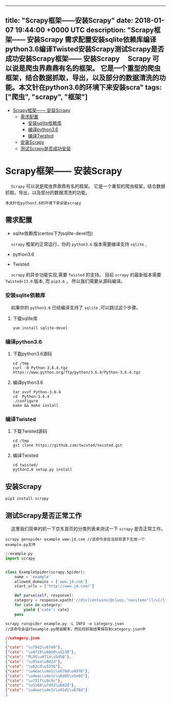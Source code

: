 
---
title: "Scrapy框架——安装Scrapy"
date: 2018-01-07 19:44:00 +0000 UTC
description: "Scrapy框架—— 安装Scrapy 需求配置安装sqlite依赖库编译python3.6编译Twisted安装Scrapy测试Scrapy是否成功安装Scrapy框架—— 安装Scrapy   Scrapy 可以说是爬虫界鼎鼎有名的框架。 它是一个重型的爬虫框架，结合数据抓取，导出，以及部分的数据清洗的功能。本文针在python3.6的环境下来安装scra"
tags: ["爬虫", "scrapy", "框架"]
---
- [Scrapy框架—— 安装Scrapy](#org88ed2e6)
  - [需求配置](#orge4da8aa)
    - [安装sqlite依赖库](#org1cb4355)
    - [编译python3.6](#org7a7d15b)
    - [编译Twisted](#orgc043478)
  - [安装Scrapy](#org8d9c314)
  - [测试Scrapy是否成功安装](#org845b7e6)


<a id="org88ed2e6"></a>

# Scrapy框架—— 安装Scrapy

&ensp;&ensp; `Scrapy` 可以说是爬虫界鼎鼎有名的框架。 它是一个重型的爬虫框架，结合数据抓取，导出，以及部分的数据清洗的功能。

```shell
本文针在python3.6的环境下来安装scrapy
```


<a id="orge4da8aa"></a>

## 需求配置

-   sqlite依赖库(centos下为sqlite-devel包)

&ensp;&ensp; `scrapy` 框架的正常运行，你的 `python3.6` 版本需要编译支持 `sqlite` ,

-   python3.6

-   Twisted

&ensp;&ensp; `scrapy` 的异步功能实现,需要 `Twisted` 的支持。 目前 `scrapy` 的最新版本需要 `Twisted>13.0` 版本, 而 `pip3.6` ， 所以我们需要从源码编译。


<a id="org1cb4355"></a>

### 安装sqlite依赖库

&ensp;&ensp; 如果你的 `python3.6` 已经编译支持了 `sqlite` ,可以跳过这个步骤。

1.  下载sqlite库

    ```shell
    yum install sqlite-devel
    ```


<a id="org7a7d15b"></a>

### 编译python3.6

1.  下载python3.6源码

    ```shell
    cd /tmp
    curl -O Python-3.6.4.tgz  https://www.python.org/ftp/python/3.6.4/Python-3.6.4.tgz
    ```

2.  编译python3.6

    ```shell
    tar xvvf Python-3.6.4
    cd  Python-3.6.4
    ./configure
    make && make install
    ```


<a id="orgc043478"></a>

### 编译Twisted

1.  下载Twisted源码

    ```shell
    cd /tmp
    git clone https://github.com/twisted/twisted.git
    ```

2.  编译Twisted

    ```shell
    cd twisted/
    python3.6 setup.py install
    ```


<a id="org8d9c314"></a>

## 安装Scrapy

```shell
pip3 install scrapy
```


<a id="org845b7e6"></a>

## 测试Scrapy是否正常工作

&ensp;&ensp; 这里我们简单的抓一下京东首页的分类列表来测试一下 `scrapy` 是否正常工作。

```shell
scrapy genspider example www.jd.com //该命令会在当前目录下生成一个example.py文件
```

```python
//example.py
import scrapy


class ExampleSpider(scrapy.Spider):
    name = 'example'
    allowed_domains = ['www.jd.com']
    start_urls = ['http://www.jd.com/']

    def parse(self, response):
	category = response.xpath('//div[contains(@class,"navitems")]/ul/li/a/text()').extract();
	for cate in category:
	    yield {'cate': cate}
	pass
```

```shell
scrapy runspider example.py -L INFO -o category.json 
//该命令会运行example.py爬虫脚本，然后将抓取结果保存到category.json中
```

```json
//category.json
[
{"cate": "\u79d2\u6740"},
{"cate": "\u4f18\u60e0\u5238"},
{"cate": "PLUS\u4f1a\u5458"},
{"cate": "\u95ea\u8d2d"},
{"cate": "\u62cd\u5356"},
{"cate": "\u4eac\u4e1c\u670d\u9970"},
{"cate": "\u4eac\u4e1c\u8d85\u5e02"},
{"cate": "\u751f\u9c9c"},
{"cate": "\u5168\u7403\u8d2d"},
{"cate": "\u4eac\u4e1c\u91d1\u878d"}
]
```
















